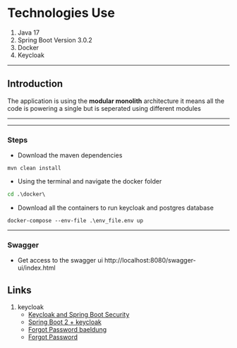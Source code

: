 # Technologies Use
1. Java 17
2. Spring Boot Version 3.0.2
3. Docker
4. Keycloak

---

## Introduction
The application is using the **modular monolith** architecture it means all the code is powering a single but is seperated using different modules

---

---

### Steps
- Download the maven dependencies
```maven
mvn clean install
```
- Using the terminal and navigate the docker folder
```cmd
cd .\docker\
```
- Download all the containers to run keycloak and postgres database
```docker
docker-compose --env-file .\env_file.env up
```

---

### Swagger
- Get access to the swagger ui
http://localhost:8080/swagger-ui/index.html

## Links
1. keycloak
    - [Keycloak and Spring Boot Security](https://medium.com/@max.mayr/keycloak-and-spring-boot-security-b069306b0fb0)
    - [Spring Boot 2 + keycloak](https://www.baeldung.com/spring-boot-keycloak)
    - [Forgot Password baeldung](https://www.baeldung.com/spring-security-registration-i-forgot-my-password)
    - [Forgot Password](https://systemweakness.com/setting-up-keycloak-and-securing-spring-boot-rest-apis-1765a85f5ac4)